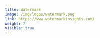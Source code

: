 ```yaml
---
title: Watermark
image: /img/logos/watermark.png
link: https://www.watermarkinsights.com/
weight: 7
visible: true
---
```

